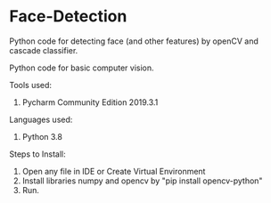 # Face-Detection
Python code for detecting face (and other features) by openCV and cascade classifier.

Python code for basic computer vision.

Tools used:
1. Pycharm Community Edition 2019.3.1

Languages used:
1. Python 3.8

Steps to Install:
1. Open any file in IDE or Create Virtual Environment
2. Install libraries numpy and opencv by "pip install opencv-python"
3. Run.
